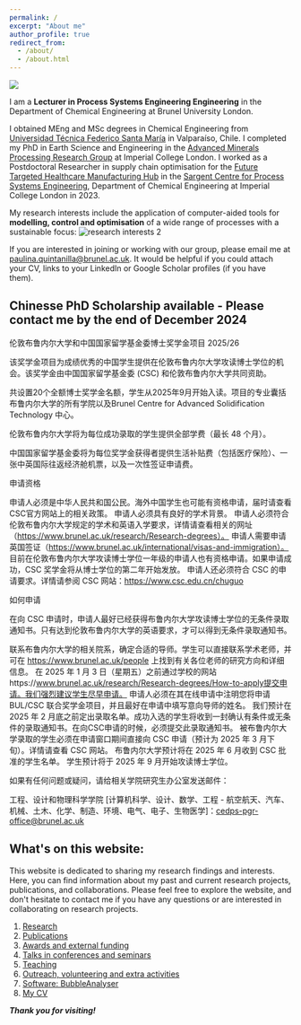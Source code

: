 ```yaml
---
permalink: /
excerpt: "About me"
author_profile: true
redirect_from: 
  - /about/
  - /about.html
---
```

![](/_pages/1.png)

I am a **Lecturer in Process Systems Engineering Engineering** in the Department of Chemical Engineering at Brunel University London.

I obtained MEng and MSc degrees in Chemical Engineering from [Universidad Técnica Federico Santa María](https://www.usm.cl) in Valparaíso, Chile. I completed my PhD in Earth Science and Engineering in the [Advanced Minerals Processing Research Group](https://www.imperial.ac.uk/earth-science/research/research-groups/amprg/) at Imperial College London. I worked as a Postdoctoral Researcher in supply chain optimisation for the [Future Targeted Healthcare Manufacturing Hub](https://www.ucl.ac.uk/biochemical-engineering/research/research-and-training-centres/future-targeted-healthcare-manufacturing-hub) in the [Sargent Centre for Process Systems Engineering](https://www.imperial.ac.uk/process-systems-engineering/), Department of Chemical Engineering at Imperial College London in 2023.

My research interests include the application of computer-aided tools for **modelling, control and optimisation** of a wide range of processes with a sustainable focus:
![research interests 2](https://github.com/user-attachments/assets/d4cfb9e5-fd5c-4b3a-80f0-c80500ac7cfb)

If you are interested in joining or working with our group, please email me at paulina.quintanilla@brunel.ac.uk. It would be helpful if you could attach your CV, links to your LinkedIn or Google Scholar profiles (if you have them).

## Chinesse PhD Scholarship available - Please contact me by the end of December 2024

伦敦布鲁内尔大学和中国国家留学基金委博士奖学金项目 2025/26

该奖学金项目为成绩优秀的中国学生提供在伦敦布鲁内尔大学攻读博士学位的机会。该奖学金由中国国家留学基金委 (CSC) 和伦敦布鲁内尔大学共同资助。

共设置20个全额博士奖学金名额，学生从2025年9月开始入读。项目的专业囊括布鲁内尔大学的所有学院以及Brunel Centre for Advanced Solidification Technology 中心。

伦敦布鲁内尔大学将为每位成功录取的学生提供全部学费（最长 48 个月）。

中国国家留学基金委将为每位奖学金获得者提供生活补贴费（包括医疗保险）、一张中英国际往返经济舱机票，以及一次性签证申请费。

 

申请资格

申请人必须是中华人民共和国公民。海外中国学生也可能有资格申请，届时请查看 CSC官方网站上的相关政策。
申请人必须具有良好的学术背景。
申请人必须符合伦敦布鲁内尔大学规定的学术和英语入学要求，详情请查看相关的网址（https://www.brunel.ac.uk/research/Research-degrees）。
申请人需要申请英国签证（https://www.brunel.ac.uk/international/visas-and-immigration）。
目前在伦敦布鲁内尔大学攻读博士学位一年级的申请人也有资格申请。如果申请成功，CSC 奖学金将从博士学位的第二年开始发放。
申请人还必须符合 CSC 的申请要求。详情请参阅 CSC 网站：https://www.csc.edu.cn/chuguo
 

如何申请

在向 CSC 申请时，申请人最好已经获得布鲁内尔大学攻读博士学位的无条件录取通知书。只有达到伦敦布鲁内尔大学的英语要求，才可以得到无条件录取通知书。

联系布鲁内尔大学的相关院系，确定合适的导师。学生可以直接联系学术老师，并可在 https://www.brunel.ac.uk/people 上找到有关各位老师的研究方向和详细信息。
在 2025 年 1 月 3 日（星期五）之前通过学校的网站https://www.brunel.ac.uk/research/Research-degrees/How-to-apply提交申请。我们强烈建议学生尽早申请。
申请人必须在其在线申请中注明您将申请 BUL/CSC 联合奖学金项目，并且最好在申请中填写意向导师的姓名。
我们预计在 2025 年 2 月底之前定出录取名单。成功入选的学生将收到一封确认有条件或无条件的录取通知书。在向CSC申请的时候，必须提交此录取通知书。
被布鲁内尔大学录取的学生必须在申请窗口期间直接向 CSC 申请（预计为 2025 年 3 月下旬）。详情请查看 CSC 网站。
布鲁内尔大学预计将在 2025 年 6 月收到 CSC 批准的学生名单。
学生预计将于 2025 年 9 月开始攻读博士学位。
 

如果有任何问题或疑问，请给相关学院研究生办公室发送邮件：

工程、设计和物理科学学院 [计算机科学、设计、数学、工程 - 航空航天、汽车、机械、土木、化学、制造、环境、电气、电子、生物医学]：cedps-pgr-office@brunel.ac.uk


## What's on this website:

This website is dedicated to sharing my research findings and interests. Here, you can find information about my past and current research projects, publications, and collaborations. Please feel free to explore the website, and don't hesitate to contact me if you have any questions or are interested in collaborating on research projects. 

1. [Research](/research)
2. [Publications](/publications)
3. [Awards and external funding](/awards)
4. [Talks in conferences and seminars](/talks.html)
5. [Teaching](/teaching.html)
6. [Outreach, volunteering and extra activities](/outreach)
7. [Software: BubbleAnalyser](/software)
8. [My CV](/cv)

**_Thank you for visiting!_**

